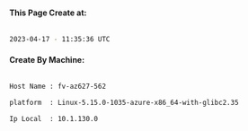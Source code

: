 
   
#### This Page Create at:

```bash

2023-04-17 - 11:35:36 UTC

```

#### Create By Machine:

```bash

Host Name : fv-az627-562

platform  : Linux-5.15.0-1035-azure-x86_64-with-glibc2.35

Ip Local  : 10.1.130.0

```

